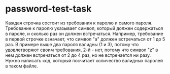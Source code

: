 # password-test-task
Каждая строчка состоит из требования к паролю и самого пароля. Требование к паролю указывает символ, который должен содержаться в пароле, и сколько раз он должен встречаться. Например, требование в первой строчке означает, что символ "a" должен встречаться от 1 до 5 раз. В примере выше два пароля валидны (1 и 3), потому что удовлетворяют своим требования, 2-й - нет, потому что символ "z" в нем должен встречаться от 2 до 4 раз, но не встречается ни разу. Нужно написать код, который посчитает количество валидных паролей в таком файле.
